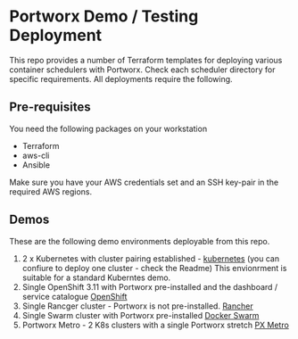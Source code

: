 # Portworx Demo / Testing Deployment
This repo provides a number of Terraform templates for deploying various container schedulers with Portworx.  Check each scheduler directory for specific requirements. All deployments require the following.

## Pre-requisites
You need the following packages on your workstation
- Terraform
- aws-cli
- Ansible

Make sure you have your AWS credentials set and an SSH key-pair in the required AWS regions.

## Demos
These are the following demo environments deployable from this repo.
1. 2 x Kubernetes with cluster pairing established - [kubernetes](kubernetes) (you can confiure to deploy one cluster - check the Readme)
This envionrment is suitable for a standard Kuberntes demo.
2. Single OpenShift 3.11 with Portworx pre-installed and the dashboard / service catalogue [OpenShift](openshift)
3. Single Rancger cluster - Portworx is not pre-installed. [Rancher](rancher)
4. Single Swarm cluster with Portworx pre-installed [Docker Swarm](swarm)
5. Portworx Metro - 2 K8s clusters with a single Portworx stretch [PX Metro](kubernetes/px-metro)
